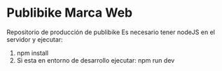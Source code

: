 # Publibike Marca Web
Repositorio de producción de publibike
Es necesario tener nodeJS en el servidor y ejecutar:

1. npm install 
2. Si esta en entorno de desarrollo ejecutar: npm run dev
